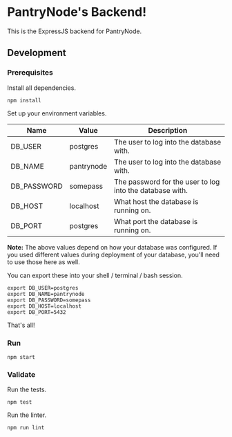 # PantryNode's Backend!

This is the ExpressJS backend for PantryNode.

## Development
### Prerequisites

Install all dependencies.

```shell
npm install
```

Set up your environment variables.

| Name        | Value      | Description                                              |
|-------------|------------|----------------------------------------------------------|
| DB_USER     | postgres   | The user to log into the database with.                  |
| DB_NAME     | pantrynode | The user to log into the database with.                  |
| DB_PASSWORD | somepass   | The password for the user to log into the database with. |
| DB_HOST     | localhost  | What host the database is running on.                    |
| DB_PORT     | postgres   | What port the database is running on.                    |

**Note:** The above values depend on how your database was configured. If you used different values during deployment of
your database, you'll need to use those here as well.

You can export these into your shell / terminal / bash session.
```shell
export DB_USER=postgres
export DB_NAME=pantrynode
export DB_PASSWORD=somepass
export DB_HOST=localhost
export DB_PORT=5432
```

That's all!

### Run

```shell
npm start
```

### Validate

Run the tests.

```shell
npm test
```

Run the linter.

```shell
npm run lint
```


